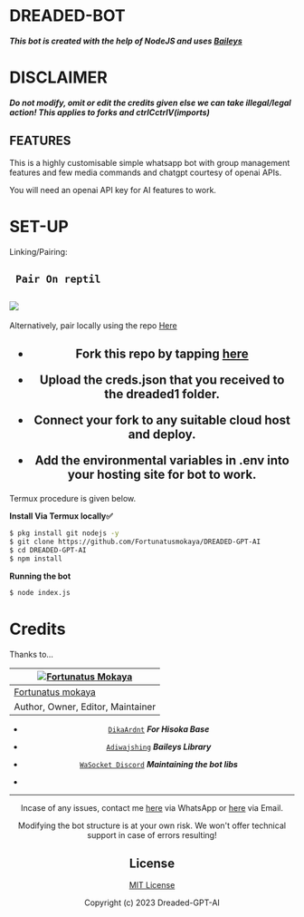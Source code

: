 # DREADED-BOT

***This bot is created with the help of NodeJS and uses [Baileys](https://github.com/adiwajshing/Baileys)***


# DISCLAIMER

***Do not modify, omit or edit the credits given else we can take illegal/legal action! 
This applies to forks and ctrlCctrlV(imports)***

## FEATURES
This is a highly customisable simple whatsapp bot with group management features and few media commands and chatgpt courtesy of openai APIs.

You will need an openai API key for AI features to work.

# SET-UP

Linking/Pairing:


## ` Pair On reptil`
<h2 align="left">  <a href="https://replit.com/@botdreaded/Pairing-Dreaded"><img src="https://repl.it/badge/github/quiec/whatsasena" />
</a>
</h2>

Alternatively, pair locally using the repo [Here](https://github.com/Fortunatusmokaya/DREADED-PAIRING)

    
<h2 align="center">   

- Fork this repo by tapping  [here](https://github.com/Fortunatusmokaya/DREADED-GPT-AI/fork)


- Upload the creds.json that you received to the dreaded1 folder.

- Connect your fork to any suitable cloud host and deploy.

- Add the environmental variables in .env into your hosting site for bot to work.
</h2>
 
     

     

 



Termux procedure is given below.
 

**Install Via Termux locally✅**


```bash
$ pkg install git nodejs -y
$ git clone https://github.com/Fortunatusmokaya/DREADED-GPT-AI
$ cd DREADED-GPT-AI
$ npm install
```


**Running the bot**
```bash
$ node index.js
```

# Credits

Thanks to...

<div align="center">
  
| [![Fortunatus Mokaya](https://github.com/Fortunatusmokaya.png?lenght=50width=50)](https://github.com/Fortunatusmokaya)|
|----|
| [ Fortunatus mokaya](https://github.com/Fortunatusmokaya) |
|  Author, Owner, Editor, Maintainer |


* [`DikaArdnt`](https://github.com/DikaArdnt) ***For Hisoka Base***
* [`Adiwajshing`](https://github.com/WhiskeySockets/Baileys) ***Baileys Library***
* [`WaSocket Discord`](https://discord.gg/WeJM5FP9GG) ***Maintaining the bot libs***

* 

---

Incase of any issues, contact me  [here](https://wa.me/+254114018035) via WhatsApp or [here](mokayafortunatus@gmail.com) via Email.

Modifying the bot structure is at your own risk. We won't offer technical support in case of errors resulting!


## License

[MIT License](https://github.com/Fortunatusmokaya/DREADED-GPT-AI/blob/main/LICENSE)

Copyright (c) 2023 Dreaded-GPT-AI

